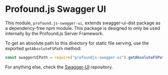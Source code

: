 # Profound.js Swagger UI

This module, `profound.js-swagger-ui`, extends swagger-ui-dist package as a dependency-free npm module.
This package is designed to only be used internally by the Profound.js Server Framework.

To get an absolute path to this directory for static file serving, use the exported `getAbsoluteFSPath` method:

```javascript
const swaggerUIPath = require("profoundjs-swagger-ui").getAbsoluteFSPath()

```

For anything else, check the [Swagger-UI](https://github.com/swagger-api/swagger-ui) repository.
